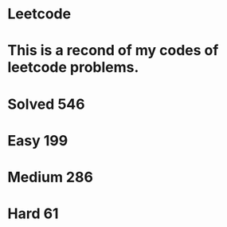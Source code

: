 # Leetcode

# This is a recond of my codes of leetcode problems.

# Solved 546
# Easy 199 
# Medium 286 
# Hard 61
